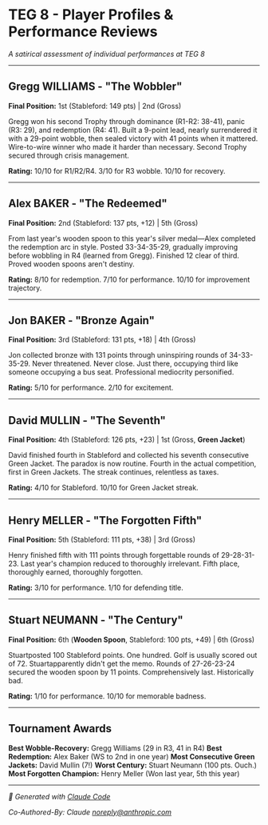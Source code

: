 # TEG 8 - Player Profiles & Performance Reviews

*A satirical assessment of individual performances at TEG 8*

---

## Gregg WILLIAMS - "The Wobbler"
**Final Position:** 1st (Stableford: 149 pts) | 2nd (Gross)

Gregg won his second Trophy through dominance (R1-R2: 38-41), panic (R3: 29), and redemption (R4: 41). Built a 9-point lead, nearly surrendered it with a 29-point wobble, then sealed victory with 41 points when it mattered. Wire-to-wire winner who made it harder than necessary. Second Trophy secured through crisis management.

**Rating:** 10/10 for R1/R2/R4. 3/10 for R3 wobble. 10/10 for recovery.

---

## Alex BAKER - "The Redeemed"
**Final Position:** 2nd (Stableford: 137 pts, +12) | 5th (Gross)

From last year's wooden spoon to this year's silver medal—Alex completed the redemption arc in style. Posted 33-34-35-29, gradually improving before wobbling in R4 (learned from Gregg). Finished 12 clear of third. Proved wooden spoons aren't destiny.

**Rating:** 8/10 for redemption. 7/10 for performance. 10/10 for improvement trajectory.

---

## Jon BAKER - "Bronze Again"
**Final Position:** 3rd (Stableford: 131 pts, +18) | 4th (Gross)

Jon collected bronze with 131 points through uninspiring rounds of 34-33-35-29. Never threatened. Never close. Just there, occupying third like someone occupying a bus seat. Professional mediocrity personified.

**Rating:** 5/10 for performance. 2/10 for excitement.

---

## David MULLIN - "The Seventh"
**Final Position:** 4th (Stableford: 126 pts, +23) | 1st (Gross, **Green Jacket**)

David finished fourth in Stableford and collected his seventh consecutive Green Jacket. The paradox is now routine. Fourth in the actual competition, first in Green Jackets. The streak continues, relentless as taxes.

**Rating:** 4/10 for Stableford. 10/10 for Green Jacket streak.

---

## Henry MELLER - "The Forgotten Fifth"
**Final Position:** 5th (Stableford: 111 pts, +38) | 3rd (Gross)

Henry finished fifth with 111 points through forgettable rounds of 29-28-31-23. Last year's champion reduced to thoroughly irrelevant. Fifth place, thoroughly earned, thoroughly forgotten.

**Rating:** 3/10 for performance. 1/10 for defending title.

---

## Stuart NEUMANN - "The Century"
**Final Position:** 6th (**Wooden Spoon**, Stableford: 100 pts, +49) | 6th (Gross)

Stuartposted 100 Stableford points. One hundred. Golf is usually scored out of 72. Stuartapparently didn't get the memo. Rounds of 27-26-23-24 secured the wooden spoon by 11 points. Comprehensively last. Historically bad.

**Rating:** 1/10 for performance. 10/10 for memorable badness.

---

## Tournament Awards

**Best Wobble-Recovery:** Gregg Williams (29 in R3, 41 in R4)
**Best Redemption:** Alex Baker (WS to 2nd in one year)
**Most Consecutive Green Jackets:** David Mullin (7!)
**Worst Century:** Stuart Neumann (100 pts. Ouch.)
**Most Forgotten Champion:** Henry Meller (Won last year, 5th this year)

---

*🤖 Generated with [Claude Code](https://claude.com/claude-code)*

*Co-Authored-By: Claude <noreply@anthropic.com>*
